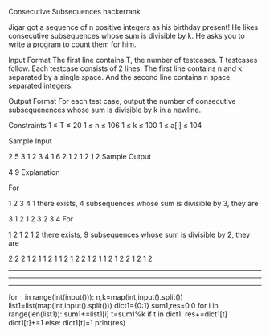 Consecutive Subsequences hackerrank


Jigar got a sequence of n positive integers as his birthday present! He likes consecutive subsequences whose sum is divisible by k. He asks you to write a program to count them for him.

Input Format
The first line contains T, the number of testcases.
T testcases follow. Each testcase consists of 2 lines.
The first line contains n and k separated by a single space.
And the second line contains n space separated integers.

Output Format
For each test case, output the number of consecutive subsequenences whose sum is divisible by k in a newline.

Constraints
1 ≤ T ≤ 20
1 ≤ n ≤ 106
1 ≤ k ≤ 100
1 ≤ a[i] ≤ 104

Sample Input

2
5 3
1 2 3 4 1
6 2
1 2 1 2 1 2
Sample Output

4
9
Explanation

For

1 2 3 4 1
there exists, 4 subsequences whose sum is divisible by 3, they are

3
1 2
1 2 3
2 3 4
For

1 2 1 2 1 2
there exists, 9 subsequences whose sum is divisible by 2, they are

2
2
2
1 2 1
1 2 1
1 2 1 2
2 1 2 1
1 2 1 2
2 1 2 1 2

************************************************************
*************************************************
*****************************

for _ in range(int(input())):
    n,k=map(int,input().split())
    list1=list(map(int,input().split()))
    dict1={0:1}
    sum1,res=0,0
    for i in range(len(list1)):
        sum1+=list1[i]
        t=sum1%k
        if t in dict1:
            res+=dict1[t]
            dict1[t]+=1
        else:
            dict1[t]=1
    print(res)
